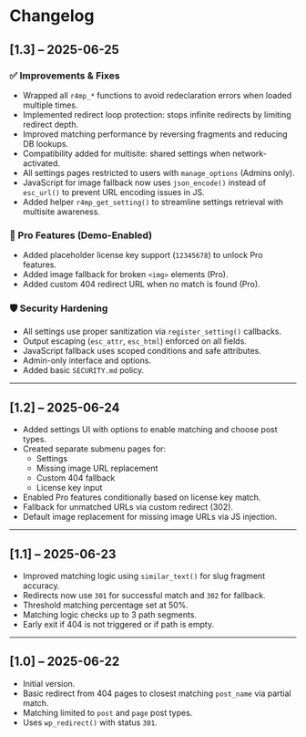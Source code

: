 # Changelog

## [1.3] – 2025-06-25

### ✅ Improvements & Fixes
- Wrapped all `r4mp_*` functions to avoid redeclaration errors when loaded multiple times.
- Implemented redirect loop protection: stops infinite redirects by limiting redirect depth.
- Improved matching performance by reversing fragments and reducing DB lookups.
- Compatibility added for multisite: shared settings when network-activated.
- All settings pages restricted to users with `manage_options` (Admins only).
- JavaScript for image fallback now uses `json_encode()` instead of `esc_url()` to prevent URL encoding issues in JS.
- Added helper `r4mp_get_setting()` to streamline settings retrieval with multisite awareness.

### 🧪 Pro Features (Demo-Enabled)
- Added placeholder license key support (`12345678`) to unlock Pro features.
- Added image fallback for broken `<img>` elements (Pro).
- Added custom 404 redirect URL when no match is found (Pro).

### 🛡 Security Hardening
- All settings use proper sanitization via `register_setting()` callbacks.
- Output escaping (`esc_attr`, `esc_html`) enforced on all fields.
- JavaScript fallback uses scoped conditions and safe attributes.
- Admin-only interface and options.
- Added basic `SECURITY.md` policy.

---

## [1.2] – 2025-06-24

- Added settings UI with options to enable matching and choose post types.
- Created separate submenu pages for:
  - Settings
  - Missing image URL replacement
  - Custom 404 fallback
  - License key input
- Enabled Pro features conditionally based on license key match.
- Fallback for unmatched URLs via custom redirect (302).
- Default image replacement for missing image URLs via JS injection.

---

## [1.1] – 2025-06-23

- Improved matching logic using `similar_text()` for slug fragment accuracy.
- Redirects now use `301` for successful match and `302` for fallback.
- Threshold matching percentage set at 50%.
- Matching logic checks up to 3 path segments.
- Early exit if 404 is not triggered or if path is empty.

---

## [1.0] – 2025-06-22

- Initial version.
- Basic redirect from 404 pages to closest matching `post_name` via partial match.
- Matching limited to `post` and `page` post types.
- Uses `wp_redirect()` with status `301`.
